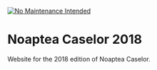 [![No Maintenance Intended](http://unmaintained.tech/badge.svg)](http://unmaintained.tech/)

# Noaptea Caselor 2018

Website for the 2018 edition of Noaptea Caselor.
